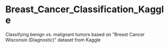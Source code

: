 # Breast_Cancer_Classification_Kaggle
Classifying benign vs. malignant tumors based on "Breast Cancer Wisconsin (Diagnostic)" dataset from Kaggle 
